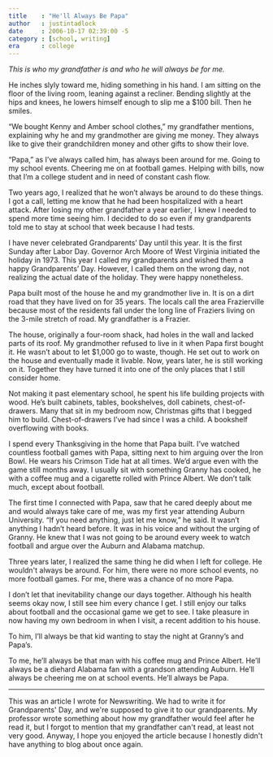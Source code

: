 ```yaml
---
title    : "He'll Always Be Papa"
author   : justintadlock
date     : 2006-10-17 02:39:00 -5
category : [school, writing]
era      : college
---
```


<i>This is who my grandfather is and who he will always be for me.</i>

He inches slyly toward me, hiding something in his hand.  I am sitting on the floor of the living room, leaning against a recliner.  Bending slightly at the hips and knees, he lowers himself enough to slip me a $100 bill.  Then he smiles.

“We bought Kenny and Amber school clothes,” my grandfather mentions, explaining why he and my grandmother are giving me money.  They always like to give their grandchildren money and other gifts to show their love.

“Papa,” as I’ve always called him, has always been around for me.  Going to my school events.  Cheering me on at football games.  Helping with bills, now that I’m a college student and in need of constant cash flow.

Two years ago, I realized that he won’t always be around to do these things.  I got a call, letting me know that he had been hospitalized with a heart attack.  After losing my other grandfather a year earlier, I knew I needed to spend more time seeing him.  I decided to do so even if my grandparents told me to stay at school that week because I had tests.

I have never celebrated Grandparents’ Day until this year.  It is the first Sunday after Labor Day.  Governor Arch Moore of West Virginia initiated the holiday in 1973.  This year I called my grandparents and wished them a happy Grandparents’ Day.  However, I called them on the wrong day, not realizing the actual date of the holiday.  They were happy nonetheless.

Papa built most of the house he and my grandmother live in.  It is on a dirt road that they have lived on for 35 years.  The locals call the area Frazierville because most of the residents fall under the long line of Fraziers living on the 3-mile stretch of road.  My grandfather is a Frazier.

The house, originally a four-room shack, had holes in the wall and lacked parts of its roof.  My grandmother refused to live in it when Papa first bought it.  He wasn’t about to let $1,000 go to waste, though.  He set out to work on the house and eventually made it livable.  Now, years later, he is still working on it.  Together they have turned it into one of the only places that I still consider home.

Not making it past elementary school, he spent his life building projects with wood.  He’s built cabinets, tables, bookshelves, doll cabinets, chest-of-drawers.  Many that sit in my bedroom now, Christmas gifts that I begged him to build.  Chest-of-drawers I’ve had since I was a child.  A bookshelf overflowing with books.

I spend every Thanksgiving in the home that Papa built.  I’ve watched countless football games with Papa, sitting next to him arguing over the Iron Bowl.  He wears his Crimson Tide hat at all times.  We’d argue even with the  game still months away.  I usually sit with something Granny has cooked, he with a coffee mug and a cigarette rolled with Prince Albert.  We don’t talk much, except about football.

The first time I connected with Papa, saw that he cared deeply about me and would always take care of me, was my first year attending Auburn University.  “If you need anything, just let me know,” he said.  It wasn’t anything I hadn’t heard before.  It was in his voice and without the urging of Granny.  He knew that I was not going to be around every week to watch football and argue over the Auburn and Alabama matchup.

Three years later, I realized the same thing he did when I left for college.  He wouldn't always be around.  For him, there were no more school events, no   more football games.  For me, there was a chance of no more Papa.

I don’t let that inevitability change our days together.  Although his health seems okay now, I still see him every chance I get.  I still enjoy our talks about football and the occasional game we get to see.  I take pleasure in now having my own bedroom in when I visit, a recent addition to his house.

To him, I’ll always be that kid wanting to stay the night at Granny’s and Papa’s.

To me, he’ll always be that man with his coffee mug and Prince Albert.  He’ll always be a diehard Alabama fan with a grandson attending Auburn.  He’ll always be cheering me on at school events.  He’ll always be Papa.

------

This was an article I wrote for Newswriting.  We had to write it for Grandparents' Day, and we're supposed to give it to our grandparents.  My professor wrote something about how my grandfather would feel after he read it, but I forgot to mention that my grandfather can't read, at least not very good.  Anyway, I hope you enjoyed the article because I honestly didn't have anything to blog about once again.
